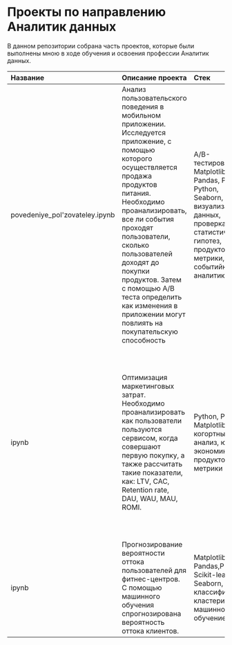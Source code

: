 # Проекты по направлению Аналитик данных
В данном репозитории собрана часть проектов, которые были выполнены мною в ходе обучения и освоения профессии Аналитик данных.

| Название  | Описание проекта | Стек | Результат |
| :-------------------- | :--------------------- |:--------------------- |:---------------------------|
|povedeniye_pol'zovateley.ipynb| Анализ пользовательского поведения в мобильном приложении. Исследуется приложение, с помощью которого осуществляется продажа продуктов питания. Необходимо проанализировать, все ли события проходят пользователи, сколько пользователей доходят до покупки продуктов. Затем с помощью А/В теста определить как изменения в приложении могут повлиять на покупательскую способность |A/B-тестирование, Matplotlib, Pandas, Plotly, Python, Seaborn, визуализация данных, проверка статистических гипотез, продуктовые метрики, событийная аналитика | Были изучены принципы событийной аналитики, построена воронки продаж, исследован путь пользователей от регистрации до покупки. Получены и проанализированы результаты A/B-теста введения новых шрифтов.  |
| ipynb | Оптимизация маркетинговых затрат. Необходимо проанализировать как пользователи пользуются сервисом, когда совершают первую покупку, а также рассчитать такие показатели, как: LTV, CAC, Retention rate, DAU, WAU, MAU, ROMI. | Python, Pandas, Matplotlib, когортный анализ, юнит-экономика, продуктовые метрики| Были выявлены источники, из которых пользователи попадают на сайт и затраты по каждому источнику. Посчитала стоимость привлечения одного покупателя и сумму прибыли от каждого покупателя, были выявлены источники на которые стоит сделать упор, а от которым следует отказаться в дальнейшем. |
| ipynb | Прогнозирование вероятности оттока пользователей для фитнес-центров. С помощью машинного обучения спрогнозирована вероятность оттока клиентов.| Matplotlib, Pandas,P ython, Scikit-learn, Seaborn, классификация, кластеризация, машинное обучение | Определен портрет пользователей, проанализированы основные признаки, наиболее сильно влияющие на отток. |


